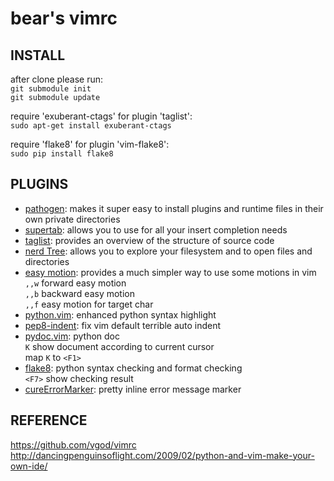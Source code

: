 bear's vimrc
============

INSTALL
-------

after clone please run:  
    `git submodule init`  
    `git submodule update`  

require 'exuberant-ctags' for plugin 'taglist':  
    `sudo apt-get install exuberant-ctags`  

require 'flake8' for plugin 'vim-flake8':  
    `sudo pip install flake8`  


PLUGINS
-------

* [pathogen](https://github.com/tpope/vim-pathogen.git): makes it super easy to install plugins and runtime files in their own private directories  
* [supertab](https://github.com/ervandew/supertab): allows you to use <Tab> for all your insert completion needs  
* [taglist](https://github.com/vim-scripts/taglist.vim): provides an overview of the structure of source code  
* [nerd Tree](https://github.com/scrooloose/nerdtree.git): allows you to explore your filesystem and to open files and directories  
* [easy motion](https://github.com/Lokaltog/vim-easymotion.git): provides a much simpler way to use some motions in vim  
    `,,w` forward easy motion  
    `,,b` backward easy motion  
    `,,f` easy motion for target char  
* [python.vim](https://github.com/vim-scripts/python.vim--Vasiliev): enhanced python syntax highlight  
* [pep8-indent](https://github.com/hynek/vim-python-pep8-indent.git): fix vim default terrible auto indent  
* [pydoc.vim](https://github.com/fs111/pydoc.vim): python doc  
    `K` show document according to current cursor  
    map `K` to `<F1>`  
* [flake8](https://github.com/nvie/vim-flake8): python syntax checking and format checking  
    `<F7>` show checking result  
* [cureErrorMarker](https://github.com/Twinside/vim-cuteErrorMarker): pretty inline error message marker  
  
REFERENCE
---------

https://github.com/vgod/vimrc  
http://dancingpenguinsoflight.com/2009/02/python-and-vim-make-your-own-ide/  

